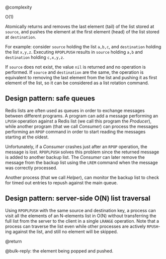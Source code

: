 @complexity

O(1)


Atomically returns and removes the last element (tail) of the list stored at
`source`, and pushes the element at the first element (head) of the list stored
at `destination`.

For example: consider `source` holding the list `a,b,c`, and `destination`
holding the list `x,y,z`. Executing `RPOPLPUSH` results in `source` holding
`a,b` and `destination` holding `c,x,y,z`.

If `source` does not exist, the value `nil` is returned and no operation is
performed. If `source` and `destination` are the same, the operation is
equivalent to removing the last element from the list and pushing it as first
element of the list, so it can be considered as a list rotation command.

## Design pattern: safe queues

Redis lists are often used as queues in order to exchange messages between
different programs. A program can add a message performing an `LPUSH` operation
against a Redis list (we call this program the _Producer_), while another program
(that we call _Consumer_) can process the messages performing an `RPOP` command
in order to start reading the messages starting at the oldest.

Unfortunately, if a _Consumer_ crashes just after an `RPOP` operation, the message
is lost. `RPOPLPUSH` solves this problem since the returned message is
added to another backup list. The _Consumer_ can later remove the message
from the backup list using the `LREM` command when the message was correctly
processed.

Another process (that we call _Helper_), can monitor the backup list to check for
timed out entries to repush against the main queue.

## Design pattern: server-side O(N) list traversal

Using `RPOPLPUSH` with the same source and destination key, a process can
visit all the elements of an N-elements list in O(N) without transferring
the full list from the server to the client in a single `LRANGE` operation.
Note that a process can traverse the list even while other processes
are actively `RPUSH`-ing against the list, and still no element will be skipped.

@return

@bulk-reply: the element being popped and pushed.

